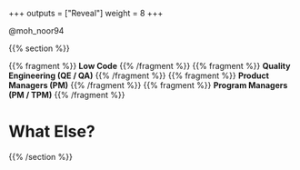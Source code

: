 +++
outputs = ["Reveal"]
weight = 8
+++


<p class="twitter">@moh_noor94</p>

{{% section %}}


{{% fragment %}} **Low Code** {{% /fragment %}}
{{% fragment %}} **Quality Engineering (QE / QA)** {{% /fragment %}}
{{% fragment %}} **Product Managers (PM)** {{% /fragment %}}
{{% fragment %}} **Program Managers (PM / TPM)** {{% /fragment %}}

# What Else?

{{% /section %}}
